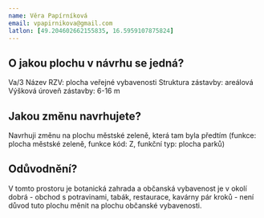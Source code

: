 ```yaml
---
name: Věra Papírníková
email: vpapirnikova@gmail.com
latlon: [49.204602662155835, 16.5959107875824]
---
```


## O jakou plochu v návrhu se jedná?

Va/3 
Název RZV: plocha veřejné vybavenosti
Struktura zástavby: areálová
Výšková úroveň zástavby: 6-16 m


## Jakou změnu navrhujete?

Navrhuji změnu na plochu městské zeleně, která tam byla předtím (funkce:  plocha městské zeleně, funkce kód: Z, funkční typ: plocha parků)



## Odůvodnění?

V tomto prostoru je botanická zahrada a občanská vybavenost je v okolí dobrá - obchod s potravinami, tabák, restaurace, kavárny pár kroků - není důvod tuto plochu měnit na plochu občanské vybavenosti.

